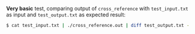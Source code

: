 **Very basic** test, comparing output of `cross_reference` with `test_input.txt` as input and `test_output.txt` as expected result:

```bash
$ cat test_input.txt | ./cross_reference.out | diff test_output.txt -
```
